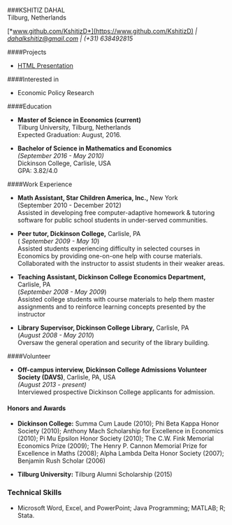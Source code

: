 ###KSHITIZ DAHAL  
Tilburg, Netherlands  
 
[*www.github.com/KshitizD*](https://www.github.com/KshitizD) *|* [*dahalkshitiz@gmail.com*](https://www.gmail.com) *|* *(+31) 638492815*

####Projects

* [HTML Presentation](http://kshitizd.github.io/Second-Assignment/)


####Interested in
* Economic Policy Research    

####Education
* **Master of Science in Economics (current)**  
  Tilburg University, Tilburg, Netherlands  
  Expected Graduation: August, 2016.  
  
* **Bachelor of Science in Mathematics and Economics**  
 *(September 2016 - May 2010)*  
  Dickinson College, Carlisle, USA  
  GPA: 3.82/4.0

####Work Experience
* **Math Assistant, Star Children America, Inc.,** New York   
 (September 2010 - December 2012)    
 Assisted in developing free computer-adaptive homework & tutoring software for public school students in under-served communities.

* **Peer tutor, Dickinson College,** Carlisle, PA  
  ( *September 2009 - May 10*)   
  Assisted students experiencing difficulty in selected courses in Economics by providing one-on-one help with course materials.  
  Collaborated with the instructor to assist students in their weaker areas.   
  
* **Teaching Assistant, Dickinson College Economics Department,** Carlisle, PA   
  (*September 2008 - May 2009*)  
  Assisted college students with course materials to help them master assignments and to reinforce learning concepts presented by the instructor

* **Library Supervisor, Dickinson College Library,** Carlisle, PA  
  (*August 2008 - May 2010*)  
  Oversaw the general operation and security of the library building.

####Volunteer
* **Off-campus interview, Dickinson College Admissions Volunteer Society (DAVS)**, Carlisle, PA, USA  
*(August 2013 - present)*  
Interviewed prospective Dickinson College applicants for admission.

#### Honors and Awards
* **Dickinson College:** Summa Cum Laude (2010); Phi Beta Kappa Honor Society (2010); Anthony Mach Scholarship for Excellence in Economics (2010); Pi Mu Epsilon Honor Society (2010); The C.W. Fink Memorial Economics Prize (2009); The Henry P. Cannon Memorial Prize for Excellence in Maths (2008); Alpha Lambda Delta Honor Society (2007); Benjamin Rush Scholar (2006)  
  
* **Tilburg University:** Tilburg Alumni Scholarship (2015)

### Technical Skills
* Microsoft Word, Excel, and PowerPoint; Java Programming; MATLAB; R; Stata.

                                   

 




  




 
  

 

